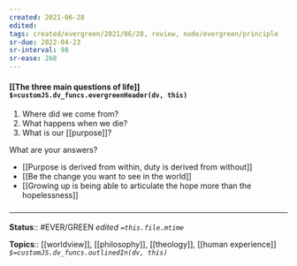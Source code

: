 ```yaml
---
created: 2021-06-28
edited: 
tags: created/evergreen/2021/06/28, review, node/evergreen/principle
sr-due: 2022-04-23
sr-interval: 98
sr-ease: 268
---
```


#### [[The three main questions of life]] `$=customJS.dv_funcs.evergreenHeader(dv, this)`

1. Where did we come from? 
2. What happens when we die?
3. What is our [[purpose]]?

What are your answers?

- [[Purpose is derived from within, duty is derived from without]]
- [[Be the change you want to see in the world]]
- [[Growing up is being able to articulate the hope more than the hopelessness]]

### <hr class="footnote"/>
**Status**:: #EVER/GREEN
*edited `=this.file.mtime`*

**Topics**:: [[worldview]], [[philosophy]], [[theology]], [[human experience]]
*`$=customJS.dv_funcs.outlinedIn(dv, this)`*

